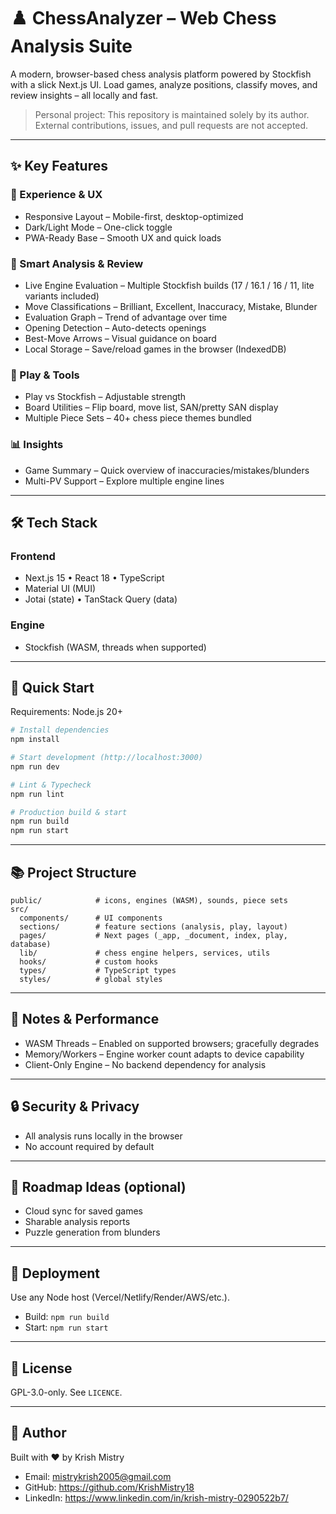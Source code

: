 # ♟️ ChessAnalyzer – Web Chess Analysis Suite
A modern, browser-based chess analysis platform powered by Stockfish with a slick Next.js UI. Load games, analyze positions, classify moves, and review insights – all locally and fast.

> Personal project: This repository is maintained solely by its author. External contributions, issues, and pull requests are not accepted.

---

## ✨ Key Features
### 🔐 Experience & UX
- Responsive Layout – Mobile-first, desktop-optimized
- Dark/Light Mode – One-click toggle
- PWA-Ready Base – Smooth UX and quick loads

### 🔎 Smart Analysis & Review
- Live Engine Evaluation – Multiple Stockfish builds (17 / 16.1 / 16 / 11, lite variants included)
- Move Classifications – Brilliant, Excellent, Inaccuracy, Mistake, Blunder
- Evaluation Graph – Trend of advantage over time
- Opening Detection – Auto-detects openings
- Best-Move Arrows – Visual guidance on board
- Local Storage – Save/reload games in the browser (IndexedDB)

### 🧩 Play & Tools
- Play vs Stockfish – Adjustable strength
- Board Utilities – Flip board, move list, SAN/pretty SAN display
- Multiple Piece Sets – 40+ chess piece themes bundled

### 📊 Insights
- Game Summary – Quick overview of inaccuracies/mistakes/blunders
- Multi-PV Support – Explore multiple engine lines

---

## 🛠 Tech Stack
### Frontend
- Next.js 15 • React 18 • TypeScript
- Material UI (MUI)
- Jotai (state) • TanStack Query (data)

### Engine
- Stockfish (WASM, threads when supported)

---

## 🚀 Quick Start
Requirements: Node.js 20+

```bash
# Install dependencies
npm install

# Start development (http://localhost:3000)
npm run dev

# Lint & Typecheck
npm run lint

# Production build & start
npm run build
npm run start
```

---

## 📚 Project Structure
```
public/            # icons, engines (WASM), sounds, piece sets
src/
  components/      # UI components
  sections/        # feature sections (analysis, play, layout)
  pages/           # Next pages (_app, _document, index, play, database)
  lib/             # chess engine helpers, services, utils
  hooks/           # custom hooks
  types/           # TypeScript types
  styles/          # global styles
```

---

## 🧪 Notes & Performance
- WASM Threads – Enabled on supported browsers; gracefully degrades
- Memory/Workers – Engine worker count adapts to device capability
- Client-Only Engine – No backend dependency for analysis

---

## 🔒 Security & Privacy
- All analysis runs locally in the browser
- No account required by default

---

## 🧭 Roadmap Ideas (optional)
- Cloud sync for saved games
- Sharable analysis reports
- Puzzle generation from blunders

---

## 🐙 Deployment
Use any Node host (Vercel/Netlify/Render/AWS/etc.).
- Build: `npm run build`
- Start: `npm run start`

---

## 📝 License
GPL-3.0-only. See `LICENCE`.

---

## 👤 Author
Built with ❤️ by Krish Mistry
- Email: mistrykrish2005@gmail.com
- GitHub: https://github.com/KrishMistry18
- LinkedIn: https://www.linkedin.com/in/krish-mistry-0290522b7/
